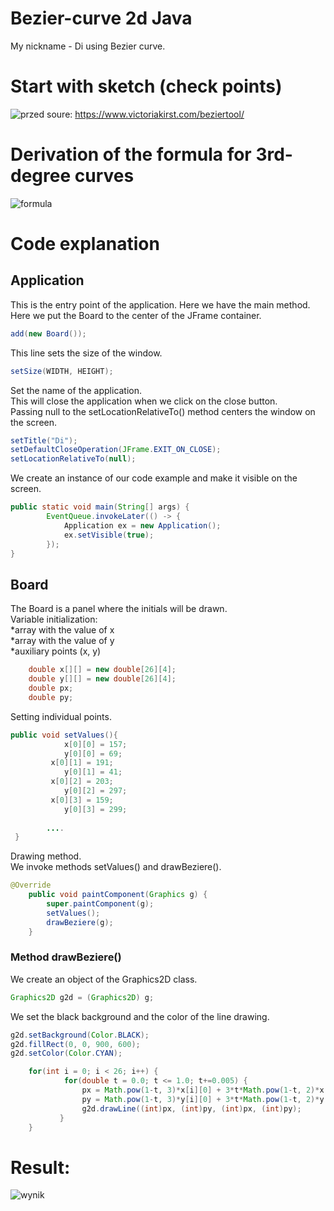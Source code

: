 # Bezier-curve 2d Java
My nickname - Di using Bezier curve.
# Start with sketch (check points)
![przed](https://user-images.githubusercontent.com/72127610/112198008-f9994600-8c0c-11eb-87c2-bfc2519da0b1.jpg)
soure: https://www.victoriakirst.com/beziertool/
# Derivation of the formula for 3rd-degree curves
![formula](https://user-images.githubusercontent.com/72127610/112204776-5b10e300-8c14-11eb-854a-217026d39d9c.jpg)
# Code explanation
## Application
This is the entry point of the application. Here we have the main method.\
Here we put the Board to the center of the JFrame container.
```java
add(new Board());
```
This line sets the size of the window.
```java
setSize(WIDTH, HEIGHT);
```
Set the name of the application.\
This will close the application when we click on the close button.\
Passing null to the setLocationRelativeTo() method centers the window on the screen.
```java
setTitle("Di");
setDefaultCloseOperation(JFrame.EXIT_ON_CLOSE);
setLocationRelativeTo(null);
```
We create an instance of our code example and make it visible on the screen.
```java
public static void main(String[] args) {
        EventQueue.invokeLater(() -> {
            Application ex = new Application();
            ex.setVisible(true);
        });
}
```
## Board
The Board is a panel where the initials will be drawn.\
Variable initialization:\
*array with the value of x\
*array with the value of y\
*auxiliary points (x, y)
```java
    double x[][] = new double[26][4];
    double y[][] = new double[26][4];
    double px;
    double py;
```
Setting individual points.
```java
public void setValues(){
		    x[0][0] = 157;
   	  		y[0][0] = 69; 
   	  	 x[0][1] = 191;
   	  	 	y[0][1] = 41;
   	  	 x[0][2] = 203;
   	  	 	y[0][2] = 297;
   	  	 x[0][3] = 159;
   	  	 	y[0][3] = 299;
   	  	 	
   	  	....
 }
```
Drawing method.\
We invoke methods setValues() and drawBeziere().
```java
@Override
    public void paintComponent(Graphics g) {
        super.paintComponent(g);
        setValues();
        drawBeziere(g);
    }
```
### Method drawBeziere()
We create an object of the Graphics2D class.
```java
Graphics2D g2d = (Graphics2D) g;
```
We set the black background and the color of the line drawing.
```java
g2d.setBackground(Color.BLACK);
g2d.fillRect(0, 0, 900, 600);
g2d.setColor(Color.CYAN);
```

```java
    for(int i = 0; i < 26; i++) {
        	for(double t = 0.0; t <= 1.0; t+=0.005) {
            	px = Math.pow(1-t, 3)*x[i][0] + 3*t*Math.pow(1-t, 2)*x[i][1] + 3*t*t*Math.pow(1-t, 1)*x[i][2] + Math.pow(t, 3) * x[i][3];
            	py = Math.pow(1-t, 3)*y[i][0] + 3*t*Math.pow(1-t, 2)*y[i][1] + 3*t*t*Math.pow(1-t, 1)*y[i][2] + Math.pow(t, 3) * y[i][3];
            	g2d.drawLine((int)px, (int)py, (int)px, (int)py);
           }
    }
```


# Result:
![wynik](https://user-images.githubusercontent.com/72127610/112197541-7d9efe00-8c0c-11eb-8ef1-c90d2ac6b4ec.jpg)
